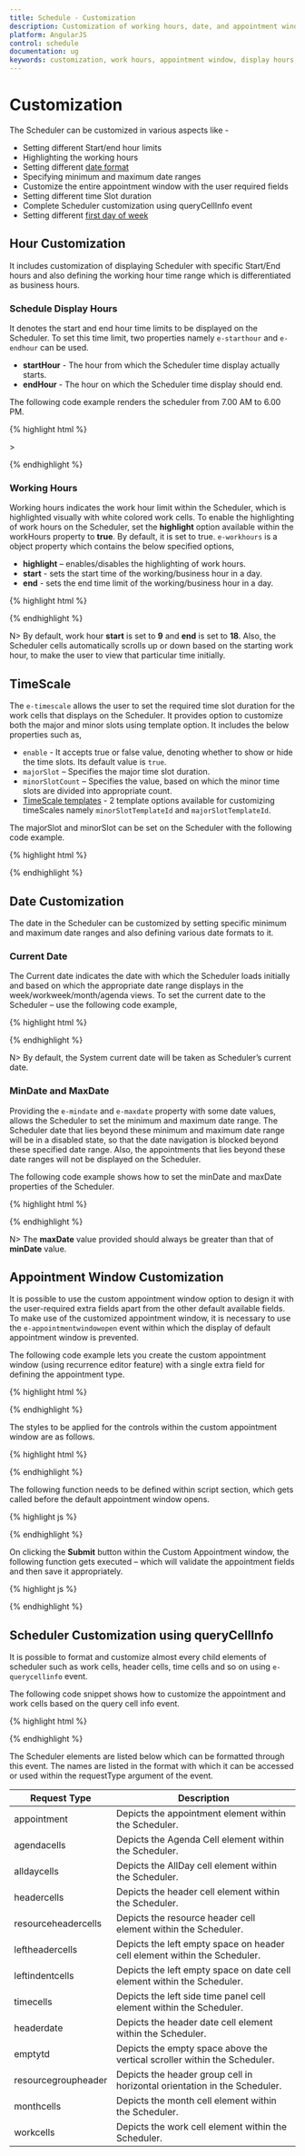 ```yaml
---
title: Schedule - Customization	
description: Customization of working hours, date, and appointment window
platform: AngularJS
control: schedule
documentation: ug
keywords: customization, work hours, appointment window, display hours, Query cell info
---
```

# Customization

The Scheduler can be customized in various aspects like - 

* Setting different Start/end hour limits
* Highlighting the working hours 
* Setting different [date format](/angular-1/schedule/globalization-and-localization#date-format)
* Specifying minimum and maximum date ranges 
* Customize the entire appointment window with the user required fields
* Setting different time Slot duration
* Complete Scheduler customization using queryCellInfo event
* Setting different [first day of week](/angular-1/schedule/globalization-and-localization#first-day-of-week)

## Hour Customization

It includes customization of displaying Scheduler with specific Start/End hours and also defining the working hour time range which is differentiated as business hours.

### Schedule Display Hours

It denotes the start and end hour time limits to be displayed on the Scheduler. To set this time limit, two properties namely `e-starthour` and `e-endhour` can be used. 

* **startHour** - The hour from which the Scheduler time display actually starts.
* **endHour** - The hour on which the Scheduler time display should end.

The following code example renders the scheduler from 7.00 AM to 6.00 PM.

{% highlight html %}

<!DOCTYPE html>
<html lang="en" xmlns="http://www.w3.org/1999/xhtml" ng-app="ScheduleApp">
<head>
    <!-- Dependency file references -->>
</head>
<body>
    <div ng-controller="ScheduleCtrl">
        <ej-schedule id="Schedule1" e-width="100%" e-height="525px" e-starthour="7" e-endhour="18" e-currentdate="setDate" e-appointmentsettings-datasource="dataSource">
        </ej-schedule>
    </div>
    <script type="text/javascript">
        angular.module('ScheduleApp', ['ejangular']).controller('ScheduleCtrl', function ($scope) {
            $scope.dataSource = [{
                Id: 100,
                Subject: "Wild Discovery",
                StartTime: new Date(2017, 1, 7, 9, 00),
                EndTime: new Date(2017, 1, 7, 10, 30)
            }];
            $scope.setDate = new Date(2017, 1, 7);
        });
    </script>
</body>
</html>

{% endhighlight %}

### Working Hours

Working hours indicates the work hour limit within the Scheduler, which is highlighted visually with white colored work cells. To enable the highlighting of work hours on the Scheduler, set the **highlight** option available within the workHours property to **true**. By default, it is set to true. `e-workhours` is a object property which contains the below specified options,

* **highlight** – enables/disables the highlighting of work hours.
* **start** - sets the start time of the working/business hour in a day. 
* **end** - sets the end time limit of the working/business hour in a day. 


{% highlight html %}

<!DOCTYPE html>
<html lang="en" xmlns="http://www.w3.org/1999/xhtml" ng-app="ScheduleApp">
<head>
    <!-- Dependency file references -->
</head>
<body>
    <div ng-controller="ScheduleCtrl">
        <ej-schedule id="Schedule1" e-width="100%" e-height="525px" e-workhours-highlight="true" e-workhours-start="8" e-workhours-end="16" e-currentdate="setDate" e-appointmentsettings-datasource="dataSource">
        </ej-schedule>
    </div>
    <script type="text/javascript">
        angular.module('ScheduleApp', ['ejangular']).controller('ScheduleCtrl', function ($scope) {
            $scope.dataSource = [{
                Id: 100,
                Subject: "Wild Discovery",
                StartTime: new Date(2017, 1, 7, 9, 00),
                EndTime: new Date(2017, 1, 7, 10, 30)
            }];
            $scope.setDate = new Date(2017, 1, 7);
        });
    </script>
</body>
</html>

{% endhighlight %}

N> By default, work hour **start** is set to **9** and **end** is set to **18**. Also, the Scheduler cells automatically scrolls up or down based on the starting work hour, to make the user to view that particular time initially.

## TimeScale

The `e-timescale` allows the user to set the required time slot duration for the work cells that displays on the Scheduler. It provides option to customize both the major and minor slots using template option. It includes the below properties such as,

* `enable` - It accepts true or false value, denoting whether to show or hide the time slots. Its default value is `true`.
* `majorSlot` – Specifies the major time slot duration.
* `minorSlotCount` – Specifies the value, based on which the minor time slots are divided into appropriate count.
* [TimeScale templates](/angular-1/schedule/templates#timescale-templates) - 2 template options available for customizing timeScales namely `minorSlotTemplateId` and `majorSlotTemplateId`. 

The majorSlot and minorSlot can be set on the Scheduler with the following code example.

{% highlight html %}

<!DOCTYPE html>
<html lang="en" xmlns="http://www.w3.org/1999/xhtml" ng-app="ScheduleApp">
<head>
    <!-- Dependency file references -->
</head>
<body>
    <div ng-controller="ScheduleCtrl">
        <ej-schedule id="Schedule1" e-width="100%" e-height="525px" e-timescale-enable="true" e-timescale-majorslot="60" e-timescale-minorslotcount="6" e-currentdate="setDate" e-appointmentsettings-datasource="dataSource">
        </ej-schedule>
    </div>
    <script type="text/javascript">
        angular.module('ScheduleApp', ['ejangular']).controller('ScheduleCtrl', function ($scope) {
            $scope.dataSource = [{
                Id: 100,
                Subject: "Wild Discovery",
                StartTime: new Date(2017, 1, 7, 9, 00),
                EndTime: new Date(2017, 1, 7, 10, 30)
            }];
            $scope.setDate = new Date(2017, 1, 7);
        });
    </script>
</body>
</html>

{% endhighlight %}

## Date Customization

The date in the Scheduler can be customized by setting specific minimum and maximum date ranges and also defining various date formats to it.

### Current Date

The Current date indicates the date with which the Scheduler loads initially and based on which the appropriate date range displays in the week/workweek/month/agenda views. To set the current date to the Scheduler – use the following code example,

{% highlight html %}

<!DOCTYPE html>
<html lang="en" xmlns="http://www.w3.org/1999/xhtml" ng-app="ScheduleApp">
<head>
    <!-- Dependency file references -->
</head>
<body>
    <div ng-controller="ScheduleCtrl">
        <ej-schedule id="Schedule1" e-width="100%" e-height="525px" e-currentdate="setDate" e-appointmentsettings-datasource="dataSource">
        </ej-schedule>
    </div>
    <script type="text/javascript">
        angular.module('ScheduleApp', ['ejangular']).controller('ScheduleCtrl', function ($scope) {
            $scope.dataSource = [{
                Id: 100,
                Subject: "Wild Discovery",
                StartTime: new Date(2017, 1, 7, 9, 00),
                EndTime: new Date(2017, 1, 7, 10, 30)
            }];
            $scope.setDate = new Date(2017, 1, 7);
        });
    </script>
</body>
</html>

{% endhighlight %}

N> By default, the System current date will be taken as Scheduler’s current date.

### MinDate and MaxDate

Providing the `e-mindate` and `e-maxdate` property with some date values, allows the Scheduler to set the minimum and maximum date range. The Scheduler date that lies beyond these minimum and maximum date range will be in a disabled state, so that the date navigation is blocked beyond these specified date range. Also, the appointments that lies beyond these date ranges will not be displayed on the Scheduler.  

The following code example shows how to set the minDate and maxDate properties of the Scheduler.

{% highlight html %}

<!DOCTYPE html>
<html lang="en" xmlns="http://www.w3.org/1999/xhtml" ng-app="ScheduleApp">
<head>
    <!-- Dependency file references -->
</head>
<body>
    <div ng-controller="ScheduleCtrl">
        <ej-schedule id="Schedule1" e-width="100%" e-height="525px" e-mindate="minDate" e-maxdate="maxDate" e-currentdate="setDate" e-appointmentsettings-datasource="dataSource">
        </ej-schedule>
    </div>
    <script type="text/javascript">
        angular.module('ScheduleApp', ['ejangular']).controller('ScheduleCtrl', function ($scope) {
            $scope.dataSource = [{
                Id: 100,
                Subject: "Wild Discovery",
                StartTime: new Date(2017, 1, 7, 9, 00),
                EndTime: new Date(2017, 1, 7, 10, 30)
            }];
            $scope.setDate = new Date(2017, 1, 7);
            $scope.minDate = new Date(2017, 1, 4);
            $scope.maxDate = new Date(2017, 1, 10);
        });
    </script>
</body>
</html>

{% endhighlight %}

N> The **maxDate** value provided should always be greater than that of **minDate** value.

## Appointment Window Customization

It is possible to use the custom appointment window option to design it with the user-required extra fields apart from the other default available fields. To make use of the customized appointment window, it is necessary to use the `e-appointmentwindowopen` event within which the display of default appointment window is prevented.

The following code example lets you create the custom appointment window (using recurrence editor feature) with a single extra field for defining the appointment type.

{% highlight html %}

<!DOCTYPE html>
<html lang="en" xmlns="http://www.w3.org/1999/xhtml" ng-app="ScheduleApp">
<head>
    <!-- Dependency file references -->
</head>
<body>
    <div ng-controller="ScheduleCtrl">
        <ej-schedule id="Schedule1" e-width="100%" e-height="525px" e-currentdate="setDate" e-appointmentwindowopen="onAppointmentWindowOpen" e-appointmentsettings-datasource="appointments"
            e-appointmentsettings-id="Id"
            e-appointmentsettings-subject="Subject"
            e-appointmentsettings-starttime="StartTime"
            e-appointmentsettings-endtime="EndTime"
            e-appointmentsettings-description="Description"
            e-appointmentsettings-allday="AllDay"
            e-appointmentsettings-recurrence="Recurrence"
            e-appointmentsettings-recurrencerule="RecurrenceRule">
        </ej-schedule>
        <div id="customWindow" ej-dialog e-width="600" e-height="auto" e-position-x="200" e-position-y="100" e-showoninit="false" e-enablemodal="true" e-title="Appointment Window" e-enableresize="false" e-allowkeyboardnavigation="false" e-close="clearFields" style="display: none">
            <div id="appWindow">
                <form id="custom">
                    <table width="100%" cellpadding="5">
                        <tbody>
                            <tr style="display: none">
                                <td>Id:
                                </td>
                                <td colspan="2">
                                    <input id="customId" type="text" name="Id" />
                                </td>
                            </tr>
                            <tr>
                                <td>Subject:
                                </td>
                                <td colspan="2">
                                    <input id="subject" type="text" value="" name="Subject" onfocus="temp()" style="width: 100%" />
                                </td>
                            </tr>
                            <tr>
                                <td>Description:
                                </td>
                                <td colspan="2">
                                    <textarea id="customdescription" name="Description" rows="3" cols="50" style="width: 100%; resize: vertical"></textarea>
                                </td>
                            </tr>
                            <tr>
                                <td>StartTime:
                                </td>
                                <td>
                                    <input id="StartTime" type="text" value="" ej-datetimepicker e-width="150px" />
                                </td>
                            </tr>
                            <tr>
                                <td>EndTime:
                                </td>
                                <td>
                                    <input id="EndTime" type="text" value="" ej-datetimepicker e-width="150px" />
                                </td>
                            </tr>
                            <tr>
                                <td>Appointment Type:</td>
                                <td>
                                    <input type="text" id="AppointmentType" ej-dropdownlist e-datasource="appTypes" e-fields-text="text" e-fields-id="id" e-fields-value="text" /></td>
                            </tr>
                            <tr>
                                <td colspan="3">
                                    <div class="customcheck">AllDay:</div>
                                    <div class="customcheck">
                                        <input id="allday" type="checkbox" name="AllDay" onchange="alldayCheck()" />
                                    </div>
                                    <div class="customcheck">Recurrence:</div>
                                    <div>
                                        <input id="recurrence" type="checkbox" name="Recurrence" ej-checkbox e-change="recurCheck" />
                                    </div>
                                </td>
                            </tr>
                            <tr id="summarytr" style="display: none;">
                                <td colspan="3">
                                    <div class="recsummary">Summary:</div>
                                    <div>
                                        <label id="recsummary" name="Summary"></label>
                                    </div>
                                </td>
                            </tr>
                            <tr id="edittr" style="display: none;">
                                <td colspan="3">
                                    <div><a id="recedit" onclick="Recurrencerule()">Edit</a></div>
                                </td>
                            </tr>
                        </tbody>
                    </table>
                </form>
                <div>
                    <button type="submit" onclick="cancel()" id="btncancel" ej-button e-width="85px" style="float: right; margin-right: 20px; margin-bottom: 10px;">Cancel</button>
                    <button type="submit" onclick="save()" id="btnsubmit" ej-button e-width="85px" style="float: right; margin-right: 20px; margin-bottom: 10px;">Submit</button>
                </div>
            </div>
            <div id="recWindow" style="display: none">
                <ej-recurrenceeditor id="recurrenceEditor" e-selectedrecurrencetype="0" e-frequencies="recFrequencies"></ej-recurrenceeditor>
                <br />
                <div>
                    <button type="submit" id="reccancel" ej-button e-click="onRecurrenceClick" style="float: right; margin-right: 20px; margin-bottom: 10px;">Cancel</button>
                    <button type="submit" id="recsubmit" ej-button e-click="onRecurrenceClick" style="float: right; margin-right: 20px; margin-bottom: 10px;">Submit</button>
                </div>
            </div>
        </div>
    </div>
    <script type="text/javascript">
        angular.module('ScheduleApp', ['ejangular']).controller('ScheduleCtrl', function ($scope) {
            $scope.recFrequencies = ["daily", "weekly", "monthly", "yearly", "everyweekday"];
            // DataSource values for the appointment type field
            $scope.appTypes = [{
                text: "Tentative",
                id: 1
            }, {
                text: "Busy",
                id: 3
            }, {
                text: "Free",
                id: 5
            }, {
                text: "Out Of Office",
                id: 7
            }];
            $scope.appointments = [{
                Id: 1,
                Subject: "Talk with Nature",
                StartTime: new Date(2017, 1, 7, 6, 0),
                EndTime: new Date(2017, 1, 7, 7, 30)
            }];
            $scope.setDate = new Date(2017, 1, 7);
        });
    </script>
</body>
</html>

{% endhighlight %}

The styles to be applied for the controls within the custom appointment window are as follows.

{% highlight html %}

<style>
    .customcheck {
    float: left;
    margin-right: 10px;
    }
	
    .error {
    background-color: #FF8A8A;
    }
	
    #custom table td {
    padding:5px;
    }
</style>

{% endhighlight %}

The following function needs to be defined within script section, which gets called before the default appointment window opens.

{% highlight js %}

<script>
        function onAppointmentWindowOpen(args) {
            args.cancel = true; // prevents the display of default appointment window
            var schObj = $("#Schedule1").data("ejSchedule");
            // When double clicked on the Scheduler cells, fills the StartTime and EndTime fields appropriately
            $("#StartTime").ejDateTimePicker({ value: args.startTime });
            $("#EndTime").ejDateTimePicker({ value: args.endTime });
            $("#recWindow").css("display", "none");
            $("#appWindow").css("display", "");
            if (!ej.isNullOrUndefined(args.target)) {
                // When double clicked on the Scheduler cells, if the target is allday or month cells – only then enable check mark on the allday checkbox
                if ($(args.target.currentTarget).hasClass("e-alldaycells") || (args.startTime.getHours() == 0 && args.endTime.getHours() == 23))
                    $("#allday").prop("checked", true);
                else
                    args.model.currentView == "month" ? $("#allday").prop("checked", true) : $("#allday").prop("checked", false);
                // If the target is allday or month cells – disable the StartTime and EndTime fields
                $("#StartTime,#EndTime").ejDateTimePicker({
                    enabled: ($(args.target.currentTarget).hasClass("e-alldaycells") || (args.startTime.getHours() == 0 && args.endTime.getHours() == 23) || $(args.target.currentTarget).hasClass("e-monthcells") || args.model.currentView == "month") ? false : true
                });
            }
            // If double clicked on the appointments, fill the custom appointment window fields with appropriate values.
            if (!ej.isNullOrUndefined(args.appointment)) {
                $("#customId").val(args.appointment.Id);
                $("#subject").val(args.appointment.Subject);
                $("#StartTime").ejDateTimePicker({ value: new Date(args.appointment.StartTime) });
                $("#EndTime").ejDateTimePicker({ value: new Date(args.appointment.EndTime) });
                // Fills the Appointment type dropdown with its value
                var value = args.appointment.AppointmentType;
                $("#AppointmentType").ejDropDownList("clearText");
                $("#AppointmentType").ejDropDownList({
                    text: value, value: value
                });
                $("#allday").prop("checked", args.appointment.AllDay);
                $("#recurrence").ejCheckBox({ checked: args.appointment.Recurrence });
                if (args.appointment.Recurrence) {
                    $("#edittr").css("display", "");
                    $("#recsummary").html(args.appointment.RecurrenceRule);
                    $("#summarytr").css("display", "");
                    recObj = $("#recurrenceEditor").ejRecurrenceEditor('instance');
                    recObj._recRule = args.appointment.RecurrenceRule; // app recurrence rule is stored in Recurrence editor object
                    recObj.recurrenceRuleSplit(args.appointment.RecurrenceRule, args.appointment.recurrenceExDate); //splitting the recurrence rule
                    recObj.showRecurrenceSummary(args.appointment.Id); // updating the recurrence rule in Recurrence editor
                }
            }
            $("#customWindow").ejDialog("open");
        }
</script>

{% endhighlight %}

On clicking the **Submit** button within the Custom Appointment window, the following function gets executed – which will validate the appointment fields and then save it appropriately.

{% highlight js %}

<script>
        function save() {
            // checks if the subject value is not left blank before saving it.
            if ($.trim($("#subject").val()) == "") {
                $("#subject").addClass("error");
                return false;
            }
            var obj = {}, temp = {}, rType;
            var formelement = $("#customWindow").find("#custom").get(0);
            // looping through the custom form elements to get each value and form a JSON object
            for (var index = 0; index < formelement.length; index++) {
                var columnName = formelement[index].name, $element = $(formelement[index]);
                if (columnName != undefined) {
                    if (columnName == "")
                        columnName = formelement[index].id.replace(this._id, "");
                    if (columnName != "" && obj[columnName] == null) {
                        var value = formelement[index].value;
                        if (columnName == "Id" && value != "")
                            value = parseInt(value);
                        if ($element.hasClass("e-datetimepicker")) {
                            columnName = $element.attr("id");
                            value = new Date(value);
                        }
                        if (formelement[index].type == "checkbox")
                            value = formelement[index].checked;
                        obj[columnName] = value;
                    }
                }
            }
            obj["RecurrenceRule"] = (obj.Recurrence) ? recurRule : null;
            var appTypeObj = $("#AppointmentType").data("ejDropDownList");
            obj["AppointmentType"] = appTypeObj.getSelectedValue();
            $("#customWindow").ejDialog("close");
            var object = $("#Schedule1").data("ejSchedule");
            object.saveAppointment(obj);
            clearFields();
        }

        // This function executes when the submit/cancel button in the recurrence editor window is pressed.
        function onRecurrenceClick(args) {
            if ($(args.e.currentTarget).attr("id") == "recsubmit") {
                recObj = $("#recurrenceEditor").ejRecurrenceEditor('instance');
                recObj.closeRecurPublic();
                recurRule = recObj._recRule;
                $("#recsummary").html(recurRule);
            }
            else
                if (($(args.e.currentTarget).attr("id") == "reccancel")) {
                    if ($("#recsummary").html() == "") {
                        $("#edittr").css("display", "none");
                        $("#recurrence").ejCheckBox({ checked: false });
                    }
                    else
                        $("#recurrence").ejCheckBox({ checked: true });
                }
            $("#recWindow").css("display", "none");
            $("#appWindow").css("display", "");
            if ($("#recsummary").html() != "")
                $("#summarytr").css("display", "");

        }

        // This function executes when the Edit anchor tag in the edit appointment window is clicked.
        function Recurrencerule() {
            $("#recWindow").css("display", "");
            $("#appWindow").css("display", "none");
        }

        // Clears all the field values of the custom window after saving appointments
        function clearFields() {
            $("#customId").val("");
            recObj = $("#recurrenceEditor").ejRecurrenceEditor('instance');
            recObj.clearRecurrenceFields();
            $("#subject").val("");
            $("#AppointmentType").val("");
            $("#recsummary").html("");
            $("#summarytr").css("display", "none");
            $("#recurrence").ejCheckBox({ checked: false });
            $("#edittr").css("display", "none");
            $("#StartTime,#EndTime").ejDateTimePicker({ enabled: true });
        }

        // This function executes when the recurrence checkbox is checked in the custom appointment window
        function recurCheck(args) {
            if (args.isInteraction) {
                if ($("#recurrence").get(0).checked == true) {  // Displays the recurrence field, when recurrence checkbox is checked.
                    $("#recWindow").css("display", "");
                    $("#appWindow").css("display", "none");
                    $("#edittr").css("display", "");

                }
                else {
                    $("#recWindow").css("display", "none");
                    $("#edittr").css("display", "none");
                    $("#recsummary").html("");
                    $("#summarytr").css("display", "none");
                }
            }
        }

        // This function executes when the All-day checkbox is checked in the custom appointment window
        function alldayCheck() {
            // Disables and sets the specific hours to the StartTime and EndTime fields, when the all-day checkbox is checked
            if ($("#allday").prop("checked")) {
                var a = $("#StartTime").data("ejDateTimePicker").model.value;
                a.setHours(0, 0, 0);
                var b = $("#EndTime").data("ejDateTimePicker").model.value;
                b.setHours(23, 59, 0);
                $("#StartTime").ejDateTimePicker({
                    value: new Date(a),
                    enabled: false
                });
                $("#EndTime").ejDateTimePicker({
                    value: new Date(b),
                    enabled: false
                });
            } else {
                $("#StartTime").ejDateTimePicker({
                    enabled: true
                });
                $("#EndTime").ejDateTimePicker({
                    enabled: true
                });
            }
        }

        // This function executes when the subject text field is currently being focussed
        function temp() {
            $("#subject").removeClass("error");
        }

        // This function executes when the cancel button in the custom appointment window is pressed.
        function cancel() {
            recObj = $("#recurrenceEditor").ejRecurrenceEditor('instance');
            clearFields();
            $("#customWindow").ejDialog("close");
        }
</script>

{% endhighlight %}

## Scheduler Customization using queryCellInfo

It is possible to format and customize almost every child elements of scheduler such as work cells, header cells, time cells and so on using `e-querycellinfo` event.

The following code snippet shows how to customize the appointment and work cells based on the query cell info event.

{% highlight html %}

<!DOCTYPE html>
<html lang="en" xmlns="http://www.w3.org/1999/xhtml" ng-app="ScheduleApp">
<head>
    <!-- Dependency file references -->
</head>
<body>
    <div ng-controller="ScheduleCtrl">
        <ej-schedule id="Schedule1" e-width="100%" e-height="525px" e-querycellinfo="checkInfo">
        </ej-schedule>
    </div>
    <script type="text/javascript">
        angular.module('ScheduleApp', ['ejangular']).controller('ScheduleCtrl', function ($scope) {
        });
        function checkInfo(args) {
            switch (args.requestType) {
                case "workcells":
                    args.element.css("background-color", "#ffe9cc");
                    break;
                case "monthcells":
                    args.element.css("background-color", "#faa41a");
                    args.element.css("border-color", "#faa41a");
                    break;
            }
        }
    </script>
</body>
</html>

{% endhighlight %}

The Scheduler elements are listed below which can be formatted through this event. The names are listed in the format with which it can be accessed or used within the requestType argument of the event.

<table class="params">
    <thead>
        <tr>
            <th>Request Type</th>
            <th>Description</th>
        </tr>
    </thead>
    <tbody>
        <tr>
            <td class="name">appointment</td>
            <td class="description">Depicts the appointment element within the Scheduler.</td>
        </tr>
        <tr>
            <td class="name">agendacells</td>
            <td class="description">Depicts the Agenda Cell element within the Scheduler.</td>
        </tr>
        <tr>
            <td class="name">alldaycells</td>
            <td class="description">Depicts the AllDay cell element within the Scheduler.</td>
        </tr>
        <tr>
            <td class="name">headercells</td>
            <td class="description">Depicts the header cell element within the Scheduler.</td>
        </tr>
        <tr>
            <td class="name">resourceheadercells</td>
            <td class="description">Depicts the resource header cell element within the Scheduler.</td>
        </tr>
        <tr>
            <td class="name">leftheadercells</td>
            <td class="description">Depicts the left empty space on header cell element within the Scheduler.</td>
        </tr>
        <tr>
            <td class="name">leftindentcells</td>
            <td class="description">Depicts the left empty space on date cell element within the Scheduler.</td>
        </tr>
        <tr>
            <td class="name">timecells</td>
            <td class="description">Depicts the left side time panel cell element within the Scheduler.</td>
        </tr>
        <tr>
            <td class="name">headerdate</td>
            <td class="description">Depicts the header date cell element within the Scheduler.</td>
        </tr>
        <tr>
            <td class="name">emptytd</td>
            <td class="description">Depicts the empty space above the vertical scroller within the Scheduler.</td>
        </tr>
        <tr>
            <td class="name">resourcegroupheader</td>
            <td class="description">Depicts the header group cell in horizontal orientation in the Scheduler.</td>
        </tr>
        <tr>
            <td class="name">monthcells</td>
            <td class="description">Depicts the month cell element within the Scheduler.</td>
        </tr>
        <tr>
            <td class="name">workcells</td>
            <td class="description">Depicts the work cell element within the Scheduler.</td>
        </tr>
    </tbody>
</table>
